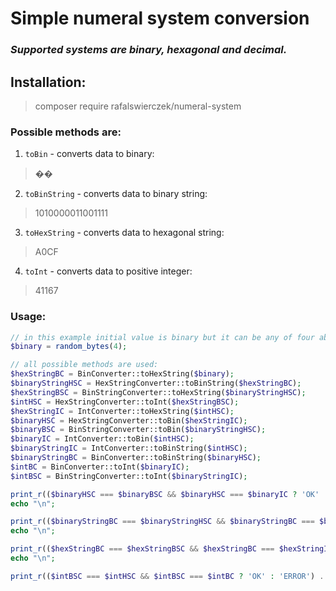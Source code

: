 # Simple numeral system conversion

### *Supported systems are binary, hexagonal and decimal.*

## Installation:

> composer require rafalswierczek/numeral-system

### **Possible methods are:**

1. `toBin` - converts data to binary:
> ��
2. `toBinString` - converts data to binary string:
> 1010000011001111
3. `toHexString` - converts data to hexagonal string:
> A0CF
4. `toInt` - converts data to positive integer:
> 41167

### **Usage:**

```php
// in this example initial value is binary but it can be any of four above
$binary = random_bytes(4);

// all possible methods are used:
$hexStringBC = BinConverter::toHexString($binary);
$binaryStringHSC = HexStringConverter::toBinString($hexStringBC);
$hexStringBSC = BinStringConverter::toHexString($binaryStringHSC);
$intHSC = HexStringConverter::toInt($hexStringBSC);
$hexStringIC = IntConverter::toHexString($intHSC);
$binaryHSC = HexStringConverter::toBin($hexStringIC);
$binaryBSC = BinStringConverter::toBin($binaryStringHSC);
$binaryIC = IntConverter::toBin($intHSC);
$binaryStringIC = IntConverter::toBinString($intHSC);
$binaryStringBC = BinConverter::toBinString($binaryHSC);
$intBC = BinConverter::toInt($binaryIC);
$intBSC = BinStringConverter::toInt($binaryStringIC);

print_r(($binaryHSC === $binaryBSC && $binaryHSC === $binaryIC ? 'OK' : 'ERROR') . ' | binary: HSC === BSC === IC');
echo "\n";

print_r(($binaryStringBC === $binaryStringHSC && $binaryStringBC === $binaryStringIC ? 'OK' : 'ERROR') . ' | binary string: BC === HSC === IC');
echo "\n";

print_r(($hexStringBC === $hexStringBSC && $hexStringBC === $hexStringIC ? 'OK' : 'ERROR') . ' | hex string: BC === BSC === IC');
echo "\n";

print_r(($intBSC === $intHSC && $intBSC === $intBC ? 'OK' : 'ERROR') . ' | int: BSC === HSC === BC');
```
